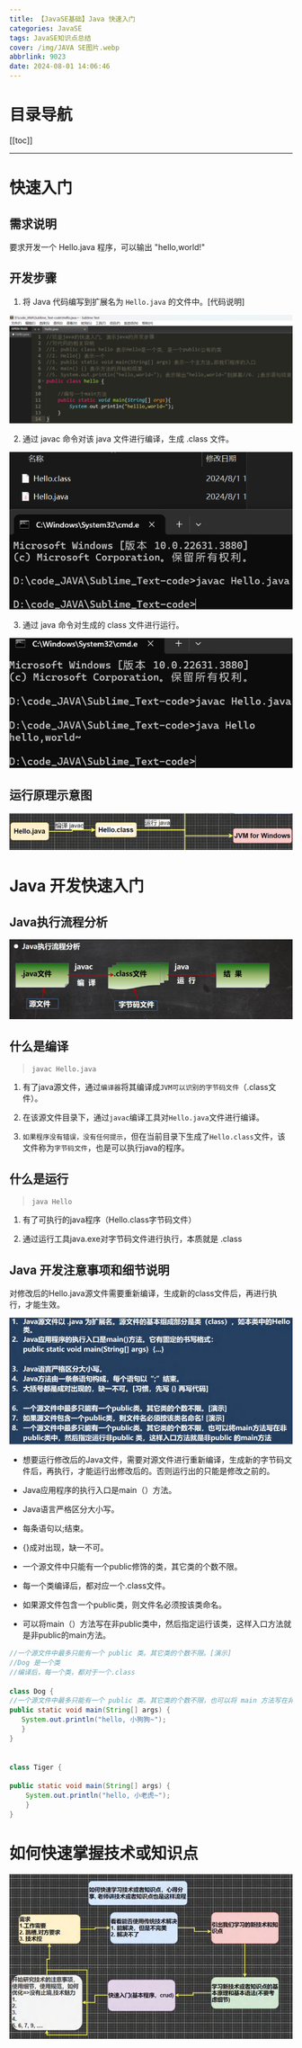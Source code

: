 ```yaml
---
title: 【JavaSE基础】Java 快速入门
categories: JavaSE
tags: JavaSE知识点总结
cover: /img/JAVA SE图片.webp
abbrlink: 9023
date: 2024-08-01 14:06:46
---
```


# 目录导航

[[toc]]

---

<!-- index.md -->
<update />

#  快速入门

## 需求说明

要求开发一个 Hello.java 程序，可以输出 "hello,world!"

## 开发步骤    

1) 将 Java 代码编写到扩展名为 `Hello.java` 的文件中。[代码说明]

![【JavaSE基础】Java 快速入门](./【JavaSE基础】Java%20快速入门/image.png)

2) 通过 javac 命令对该 java 文件进行编译，生成 .class 文件。

![【JavaSE基础】Java 快速入门](./【JavaSE基础】Java%20快速入门/image-1.png)

3) 通过 java 命令对生成的 class 文件进行运行。

![【JavaSE基础】Java 快速入门](./【JavaSE基础】Java%20快速入门/image-2.png)

## 运行原理示意图

![【JavaSE基础】Java 快速入门](./【JavaSE基础】Java%20快速入门/image-3.png)


# Java 开发快速入门

## Java执行流程分析

![【JavaSE基础】Java 快速入门](./【JavaSE基础】Java%20快速入门/image-4.png)


## 什么是编译

>`javac Hello.java`

1) 有了java源文件，通过`编译器`将其编译成`JVM可以识别的字节码文件`（.class文件）。

2) 在该源文件目录下，通过`javac`编译工具对`Hello.java`文件进行编译。

3) `如果程序没有错误，没有任何提示`，但在当前目录下生成了`Hello.class`文件，该文件称为`字节码文件`，也是可以执行java的程序。


## 什么是运行

>`java Hello`

1) 有了可执行的java程序（Hello.class字节码文件）

2) 通过运行工具java.exe对字节码文件进行执行，本质就是 .class


## Java 开发注意事项和细节说明

对修改后的Hello.java源文件需要重新编译，生成新的class文件后，再进行执行，才能生效。

![【JavaSE基础】Java 快速入门](./【JavaSE基础】Java%20快速入门/image-5.png)

+ 想要运行修改后的Java文件，需要对源文件进行重新编译，生成新的字节码文件后，再执行，才能运行出修改后的。否则运行出的只能是修改之前的。

+ Java应用程序的执行入口是main（）方法。

+ Java语言严格区分大小写。

+ 每条语句以;结束。

+ {}成对出现，缺一不可。

+ 一个源文件中只能有一个public修饰的类，其它类的个数不限。

+ 每一个类编译后，都对应一个.class文件。

+ 如果源文件包含一个public类，则文件名必须按该类命名。

+ 可以将main（）方法写在非public类中，然后指定运行该类，这样入口方法就是非public的main方法。

```java
//一个源文件中最多只能有一个 public 类。其它类的个数不限。[演示] 
//Dog 是一个类
//编译后，每一个类，都对于一个.class

class Dog {
//一个源文件中最多只能有一个 public 类。其它类的个数不限，也可以将 main 方法写在非 public 类中，//然后指定运行非 public 类，这样入口方法就是非 public 的 main 方法
public static void main(String[] args) {
   System.out.println("hello, 小狗狗~");
   }
}


class Tiger {

public static void main(String[] args) { 
    System.out.println("hello, 小老虎~");
    }
}
```

# 如何快速掌握技术或知识点

![【JavaSE基础】Java 快速入门](./【JavaSE基础】Java%20快速入门/image-6.png)